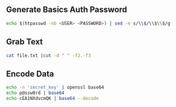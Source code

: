 ## Generate Basics Auth Password

```bash
echo $(htpasswd -nb <USER> <PASSWORD>) | sed -e s/\\$/\\$\\$/g
```

## Grab Text

```bash
cat file.txt |cut -d " " -f2.-f3
```



## Encode Data

```bash
echo -n 'secret_key' | openssl base64
echo p@ssw0rd | base64
echo cEA1NXdvcmQK | base64 --decode
```